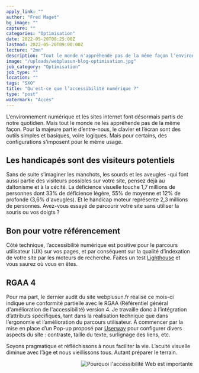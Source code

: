 ```yaml
---
apply_link: ""
author: "Fred Maget"
bg_image: ""
capture: ""
categories: "Optimisation"
date: 2022-05-20T08:25:00Z
lastmod: 2022-05-20T09:00:00Z
lecture: "2mn"
description: "Tout le monde n'appréhende pas de la même façon l’environnement numérique et les sites internet."
image: "/uploads/webplusun-blog-optimisation.jpg"
job_category: "Optimisation"
job_type: ""
location: ""
tags: "SXO"
title: "Qu'est-ce que l’accessibilité numérique ?"
type: "post"
watermark: "Accès"
---
```


L’environnement numérique et les sites internet font désormais partis de notre quotidien. Mais tout le monde ne les appréhende pas de la même façon. Pour la majeure partie d’entre-nous, le clavier et l’écran sont des outils simples et basiques, voire logiques. Mais pour certains, des configurations s’imposent pour le même usage.

## Les handicapés sont des visiteurs potentiels
Sans de suite s’imaginer les manchots, les sourds et les aveugles -qui font aussi partie des visiteurs possibles sur votre site, pensez déjà au daltonisme et à la cécité. La déficience visuelle touche 1,7 millions de personnes dont 33% de déficience légère, 55% de moyenne et 12% de profonde (3,6% d'aveugles). Et le handicap moteur représente 2,3 millions de personnes. Avez-vous essayé de parcourir votre site sans utiliser la souris ou vos doigts ?

## Bon pour votre référencement
Côté technique, l’accessibilité numérique est positive pour le parcours utilisateur (UX) sur vos pages, et par conséquent sur la qualité d’indexation de votre site par les moteurs de recherche. Faites un test [Lighthouse](https://developers.google.com/web/tools/lighthouse "Lighthouse") et vous saurez où vous en êtes.

## RGAA 4
Pour ma part, le dernier audit du site webplusun.fr réalisé ce mois-ci indique une conformité partielle avec le RGAA (Référentiel général d'amélioration de l'accessibilité) version 4. Je travaille donc à l’intégration d’attributs spécifiques, tant dans la réalisation technique que dans l’ergonomie et l’amélioration du parcours utilisateur. À commencer par la mise en place d’un Pop-up proposé par [Userway](https://scan.userway.org/ "Userway") pour configurer divers aspects du site : contraste, taille du texte, surlignage des liens, etc.

Soyons pragmatique et réfléchissons à nous faciliter la vie. L’acuité visuelle diminue avec l’âge et nous vieillissons tous. Autant préparer le terrain.

<img src="/uploads/accessibilite-web.webp" class="img-fluid" alt="Pourquoi l'accessibilité Web est importante" style="float:right;" data-aos="fade-up" loading="lazy" decoding="async">
